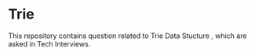 # Trie


This repository contains question related to Trie Data Stucture , which are asked in Tech Interviews.
